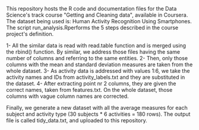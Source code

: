 This repository hosts the R code and documentation files for the Data Science's track course "Getting and Cleaning data", available in Coursera.
The dataset being used is: Human Activity Recognition Using Smartphones.
The script run_analysis.Rperforms the 5 steps described in the course project's definition.

1- All the similar data is read with read.table function and is merged using the rbind() function. By similar, we address 
those files having the same number of columns and referring to the same entities.
2- Then, only those columns with the mean and standard deviation measures are taken from the whole dataset. 
3- As activity data is addressed with values 1:6, we take the activity names and 
IDs from activity_labels.txt and they are substituted in the dataset.
4- After extracting point nr 2 columns, they are given the correct names, taken from features.txt.
On the whole dataset, those columns with vague column names are corrected.

Finally, we generate a new dataset with all the average measures for each subject and activity type (30 subjects * 6 activities = 180 rows). 
The output file is called tidy_data.txt, and uploaded to this repository.